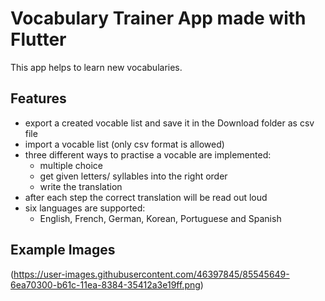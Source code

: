 # Vocabulary Trainer App made with Flutter

This app helps to learn new vocabularies.

## Features

- export a created vocable list and save it in the Download folder as csv file
- import a vocable list (only csv format is allowed)
- three different ways to practise a vocable are implemented:
  - multiple choice
  - get given letters/ syllables into the right order
  - write the translation
- after each step the correct translation will be read out loud  
- six languages are supported:
  - English, French, German, Korean, Portuguese and Spanish

## Example Images

(https://user-images.githubusercontent.com/46397845/85545649-6ea70300-b61c-11ea-8384-35412a3e19ff.png)
